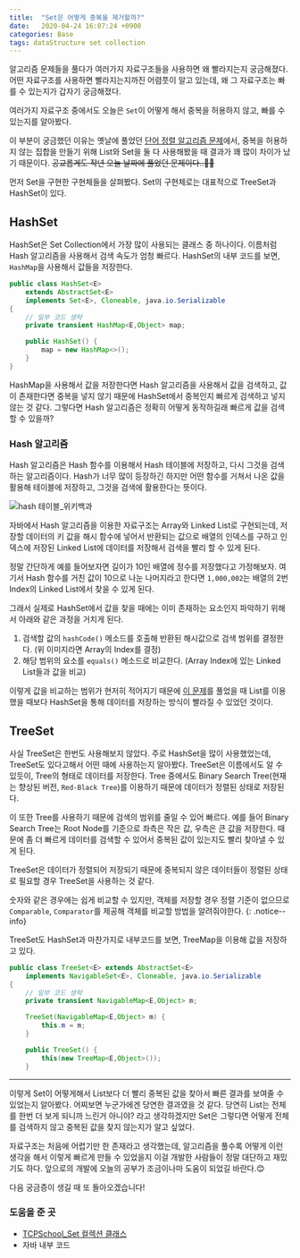 ```yaml
---
title:  "Set은 어떻게 중복을 제거할까?"
date:   2020-04-24 16:07:24 +0900
categories: Base
tags: dataStructure set collection
---
```


알고리즘 문제들을 풀다가 여러가지 자료구조들을 사용하면 왜 빨라지는지 궁금해졌다. 어떤 자료구조를 사용하면 빨라지는지까진 어렴풋이 알고 있는데, 왜 그 자료구조는 빠를 수 있는지가 갑자기 궁금해졌다. 

여러가지 자료구조 중에서도 오늘은 `Set`이 어떻게 해서 중복을 허용하지 않고, 빠를 수 있는지를 알아봤다.

이 부분이 궁금했던 이유는 옛날에 풀었던 [단어 정렬 알고리즘 문제](https://2ssue.github.io/algorithm/baekjoon_1181/)에서, 중복을 허용하지 않는 집합을 만들기 위해 List와 Set을 둘 다 사용해봤을 때 결과가 꽤 많이 차이가 났기 때문이다. ~~공교롭게도 작년 오늘 날짜에 풀었던 문제이다..🙎‍♀️~~ 

먼저 Set을 구현한 구현체들을 살펴봤다. Set의 구현체로는 대표적으로 TreeSet과 HashSet이 있다. 

## HashSet

HashSet은 Set Collection에서 가장 많이 사용되는 클래스 중 하나이다. 이름처럼 Hash 알고리즘을 사용해서 검색 속도가 엄청 빠르다. HashSet의 내부 코드를 보면, `HashMap`을 사용해서 값들을 저장한다.

```java
public class HashSet<E>
    extends AbstractSet<E>
    implements Set<E>, Cloneable, java.io.Serializable
{
    // 일부 코드 생략
    private transient HashMap<E,Object> map;

    public HashSet() {
        map = new HashMap<>();
    }
}
```

HashMap을 사용해서 값을 저장한다면 Hash 알고리즘을 사용해서 값을 검색하고, 값이 존재한다면 중복을 넣지 않기 때문에 HashSet에서 중복인지 빠르게 검색하고 넣지 않는 것 같다. 그렇다면 Hash 알고리즘은 정확히 어떻게 동작하길래 빠르게 값을 검색할 수 있을까?

### Hash 알고리즘

Hash 알고리즘은 Hash 함수를 이용해서 Hash 테이블에 저장하고, 다시 그것을 검색하는 알고리즘이다. Hash가 너무 많이 등장하긴 하지만 어떤 함수를 거쳐서 나온 값을 활용해 테이블에 저장하고, 그것을 검색에 활용한다는 뜻이다.

![hash 테이블_위키백과](https://upload.wikimedia.org/wikipedia/commons/thumb/7/7d/Hash_table_3_1_1_0_1_0_0_SP.svg/220px-Hash_table_3_1_1_0_1_0_0_SP.svg.png)

자바에서 Hash 알고리즘을 이용한 자료구조는 Array와 Linked List로 구현되는데, 저장할 데이터의 키 값을 해시 함수에 넣어서 반환되는 값으로 배열의 인덱스를 구하고 인덱스에 저장된 Linked List에 데이터를 저장해서 검색을 빨리 할 수 있게 된다. 

정말 간단하게 예를 들어보자면 길이가 10인 배열에 정수를 저장했다고 가정해보자. 여기서 Hash 함수를 거친 값이 10으로 나눈 나머지라고 한다면 `1,000,002`는 배열의 2번 Index의 Linked List에서 찾을 수 있게 된다. 

그래서 실제로 HashSet에서 값을 찾을 때에는 이미 존재하는 요소인지 파악하기 위해서 아래와 같은 과정을 거치게 된다.

1. 검색할 값의 `hashCode()` 메소드를 호출해 반환된 해시값으로 검색 범위를 결정한다. (위 이미지라면 Array의 Index를 결정)
2. 해당 범위의 요소를 `equals()` 메소드로 비교한다. (Array Index에 있는 Linked List들과 값을 비교)

이렇게 값을 비교하는 범위가 현저히 적어지기 때문에 [이 문제](https://2ssue.github.io/algorithm/baekjoon_1181/)를 풀었을 때 List를 이용했을 때보다 HashSet을 통해 데이터를 저장하는 방식이 빨라질 수 있었던 것이다.

## TreeSet

사실 TreeSet은 한번도 사용해보지 않았다. 주로 HashSet을 많이 사용했었는데, TreeSet도 있다고해서 어떤 때에 사용하는지 알아봤다. TreeSet은 이름에서도 알 수 있듯이, Tree의 형태로 데이터를 저장한다. Tree 중에서도 Binary Search Tree(현재는 향상된 버전, `Red-Black Tree`)를 이용하기 때문에 데이터가 정렬된 상태로 저장된다. 

이 또한 Tree를 사용하기 때문에 검색의 범위를 줄일 수 있어 빠르다. 예를 들어 Binary Search Tree는 Root Node를 기준으로 좌측은 작은 값, 우측은 큰 값을 저장한다. 때문에 좀 더 빠르게 데이터를 검색할 수 있어서 중복된 값이 있는지도 빨리 찾아낼 수 있게 된다.

TreeSet은 데이터가 정렬되어 저장되기 때문에 중복되지 않은 데이터들이 정렬된 상태로 필요할 경우 TreeSet을 사용하는 것 같다. 

숫자와 같은 경우에는 쉽게 비교할 수 있지만, 객체를 저장할 경우 정렬 기준이 없으므로 `Comparable`, `Comparator`를 제공해 객체를 비교할 방법을 알려줘야한다.
{: .notice--info}

TreeSet도 HashSet과 마찬가지로 내부코드를 보면, TreeMap을 이용해 값을 저장하고 있다. 

```java
public class TreeSet<E> extends AbstractSet<E>
    implements NavigableSet<E>, Cloneable, java.io.Serializable
{
    // 일부 코드 생략
    private transient NavigableMap<E,Object> m;

    TreeSet(NavigableMap<E,Object> m) {
        this.m = m;
    }

    public TreeSet() {
        this(new TreeMap<E,Object>());
    }

```

___

이렇게 Set이 어떻게해서 List보다 더 빨리 중복된 값을 찾아서 빠른 결과를 보여줄 수 있었는지 알아봤다. 어찌보면 누군가에겐 당연한 결과였을 것 같다. 당연히 List는 전체를 한번 더 보게 되니까 느린거 아니야? 라고 생각하겠지만 Set은 그렇다면 어떻게 전체를 검색하지 않고 중복된 값을 찾지 않는지가 알고 싶었다.

자료구조는 처음에 어렵기만 한 존재라고 생각했는데, 알고리즘을 풀수록 어떻게 이런 생각을 해서 이렇게 빠르게 만들 수 있었을지 이걸 개발한 사람들이 정말 대단하고 재밌기도 하다. 앞으로의 개발에 오늘의 공부가 조금이나마 도움이 되었길 바란다.😊 

다음 궁금증이 생길 때 또 돌아오겠습니다!

### 도움을 준 곳
- [TCPSchool_Set 컬렉션 클래스](http://tcpschool.com/java/java_collectionFramework_set)
- 자바 내부 코드

